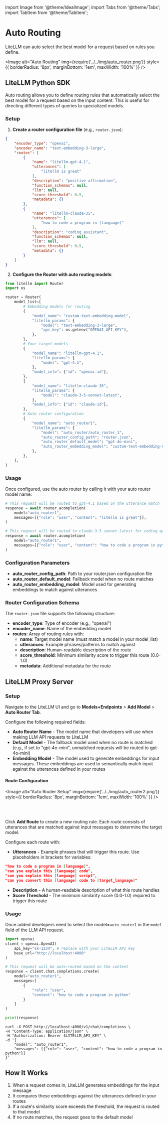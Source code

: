 import Image from '@theme/IdealImage';
import Tabs from '@theme/Tabs';
import TabItem from '@theme/TabItem';

# Auto Routing

LiteLLM can auto select the best model for a request based on rules you define.

<Image alt="Auto Routing" img={require('../../img/auto_router.png')} style={{ borderRadius: '8px', marginBottom: '1em', maxWidth: '100%' }} />

## LiteLLM Python SDK

Auto routing allows you to define routing rules that automatically select the best model for a request based on the input content. This is useful for directing different types of queries to specialized models.

### Setup

1. **Create a router configuration file** (e.g., `router.json`):

```json
{
    "encoder_type": "openai",
    "encoder_name": "text-embedding-3-large",
    "routes": [
        {
            "name": "litellm-gpt-4.1",
            "utterances": [
                "litellm is great"
            ],
            "description": "positive affirmation",
            "function_schemas": null,
            "llm": null,
            "score_threshold": 0.5,
            "metadata": {}
        },
        {
            "name": "litellm-claude-35",
            "utterances": [
                "how to code a program in [language]"
            ],
            "description": "coding assistant",
            "function_schemas": null,
            "llm": null,
            "score_threshold": 0.5,
            "metadata": {}
        }
    ]
}
```

2. **Configure the Router with auto routing models**:

```python
from litellm import Router
import os

router = Router(
    model_list=[
        # Embedding models for routing
        {
            "model_name": "custom-text-embedding-model",
            "litellm_params": {
                "model": "text-embedding-3-large",
                "api_key": os.getenv("OPENAI_API_KEY"),
            },
        },
        # Your target models
        {
            "model_name": "litellm-gpt-4.1",
            "litellm_params": {
                "model": "gpt-4.1",
            },
            "model_info": {"id": "openai-id"},
        },
        {
            "model_name": "litellm-claude-35",
            "litellm_params": {
                "model": "claude-3-5-sonnet-latest",
            },
            "model_info": {"id": "claude-id"},
        },
        # Auto router configuration
        {
            "model_name": "auto_router1",
            "litellm_params": {
                "model": "auto_router/auto_router_1",
                "auto_router_config_path": "router.json",
                "auto_router_default_model": "gpt-4o-mini",
                "auto_router_embedding_model": "custom-text-embedding-model",
            },
        },
    ],
)
```

### Usage

Once configured, use the auto router by calling it with your auto router model name:

```python
# This request will be routed to gpt-4.1 based on the utterance match
response = await router.acompletion(
    model="auto_router1",
    messages=[{"role": "user", "content": "litellm is great"}],
)

# This request will be routed to claude-3-5-sonnet-latest for coding queries
response = await router.acompletion(
    model="auto_router1",
    messages=[{"role": "user", "content": "how to code a program in python"}],
)
```

### Configuration Parameters

- **auto_router_config_path**: Path to your router.json configuration file
- **auto_router_default_model**: Fallback model when no route matches
- **auto_router_embedding_model**: Model used for generating embeddings to match against utterances

### Router Configuration Schema

The `router.json` file supports the following structure:

- **encoder_type**: Type of encoder (e.g., "openai")
- **encoder_name**: Name of the embedding model
- **routes**: Array of routing rules with:
  - **name**: Target model name (must match a model in your model_list)
  - **utterances**: Example phrases/patterns to match against
  - **description**: Human-readable description of the route
  - **score_threshold**: Minimum similarity score to trigger this route (0.0-1.0)
  - **metadata**: Additional metadata for the route


## LiteLLM Proxy Server

### Setup

Navigate to the LiteLLM UI and go to **Models+Endpoints** > **Add Model** > **Auto Router Tab**.

Configure the following required fields:

- **Auto Router Name** - The model name that developers will use when making LLM API requests to LiteLLM
- **Default Model** - The fallback model used when no route is matched (e.g., if set to "gpt-4o-mini", unmatched requests will be routed to gpt-4o-mini)
- **Embedding Model** - The model used to generate embeddings for input messages. These embeddings are used to semantically match input against the utterances defined in your routes

#### Route Configuration

<Image alt="Auto Router Setup" img={require('../../img/auto_router2.png')} style={{ borderRadius: '8px', marginBottom: '1em', maxWidth: '100%' }} />

<br />

<br />

Click **Add Route** to create a new routing rule. Each route consists of utterances that are matched against input messages to determine the target model.

Configure each route with:

- **Utterances** - Example phrases that will trigger this route. Use placeholders in brackets for variables:

```json
"how to code a program in [language]",
"can you explain this [language] code",
"can you explain this [language] script",
"can you convert this [language] code to [target_language]"
```

- **Description** - A human-readable description of what this route handles
- **Score Threshold** - The minimum similarity score (0.0-1.0) required to trigger this route


### Usage

Once added developers need to select the model=`auto_router1` in the `model` field of the LLM API request.

<Tabs>
<TabItem value="openai" label="OpenAI Python v1.0.0+">

```python
import openai
client = openai.OpenAI(
    api_key="sk-1234", # replace with your LiteLLM API key
    base_url="http://localhost:4000"
)

# This request will be auto-routed based on the content
response = client.chat.completions.create(
    model="auto_router1",
    messages=[
        {
            "role": "user",
            "content": "how to code a program in python"
        }
    ]
)

print(response)
```
</TabItem>

<TabItem value="curl" label="Curl Request">

```shell
curl -X POST http://localhost:4000/v1/chat/completions \
-H "Content-Type: application/json" \
-H "Authorization: Bearer $LITELLM_API_KEY" \
-d '{
    "model": "auto_router1",
    "messages": [{"role": "user", "content": "how to code a program in python"}]
}'
```
</TabItem>
</Tabs>



## How It Works

1. When a request comes in, LiteLLM generates embeddings for the input message
2. It compares these embeddings against the utterances defined in your routes
3. If a route's similarity score exceeds the threshold, the request is routed to that model
4. If no route matches, the request goes to the default model

